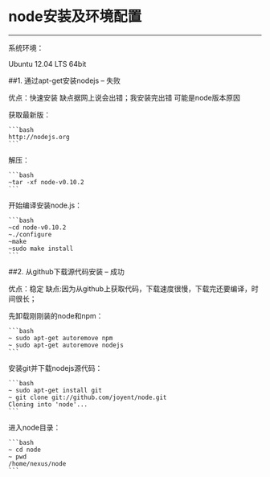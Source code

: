 # node安装及环境配置

------
系统环境：

Ubuntu 12.04 LTS 64bit

##1. 通过apt-get安装nodejs – 失败

优点：快速安装 缺点据网上说会出错；我安装完出错 可能是node版本原因

获取最新版：

    ```bash 
    http://nodejs.org
    ```
    
解压： <br/>

    ```bash 
    ~tar -xf node-v0.10.2 
    ```
    
开始编译安装node.js：<br/>

    ```bash
    ~cd node-v0.10.2
    ~./configure
    ~make
    ~sudo make install 
    ```
    
##2. 从github下载源代码安装 – 成功

优点：稳定 缺点:因为从github上获取代码，下载速度很慢，下载完还要编译，时间很长；

先卸载刚刚装的node和npm： <br/>

    ```bash 
    ~ sudo apt-get autoremove npm
    ~ sudo apt-get autoremove nodejs
    ```
    
安装git并下载nodejs源代码： <br/>

    ```bash 
    ~ sudo apt-get install git
    ~ git clone git://github.com/joyent/node.git
    Cloning into 'node'...
    ```
    
进入node目录： <br/>

    ```bash
    ~ cd node
    ~ pwd
    /home/nexus/node 
    ```
    
